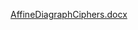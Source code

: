 [AffineDiagraphCiphers.docx](https://github.com/tuckeryazdani/MyWebsite/files/7823996/AffineDiagraphCiphers.docx)
